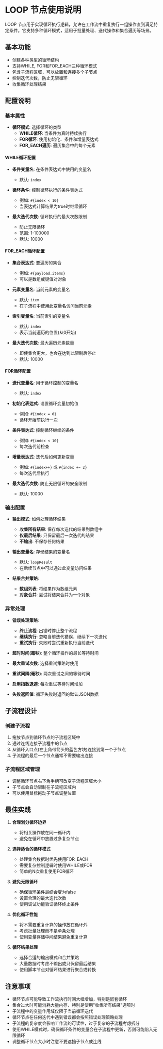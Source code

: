# LOOP 节点使用说明

LOOP 节点用于实现循环执行逻辑，允许在工作流中重复执行一组操作直到满足特定条件。它支持多种循环模式，适用于批量处理、迭代操作和集合遍历等场景。

## 基本功能

- 创建各种类型的循环结构
- 支持WHILE, FOR和FOR_EACH三种循环模式
- 包含子流程区域，可以放置和连接多个子节点
- 控制迭代次数，防止无限循环
- 收集循环处理结果

## 配置说明

### 基本属性

- **循环模式**: 选择循环的类型
  - **WHILE循环**: 当条件为真时持续执行
  - **FOR循环**: 使用初始化、条件和增量表达式
  - **FOR_EACH遍历**: 遍历集合中的每个元素

#### WHILE循环配置

- **条件变量名**: 在条件表达式中使用的变量名
  - 默认: `index`

- **循环条件**: 控制循环执行的条件表达式
  - 例如: `#{index < 10}`
  - 当表达式计算结果为true时继续循环

- **最大迭代次数**: 循环执行的最大次数限制
  - 防止无限循环
  - 范围: 1-100000
  - 默认: 10000

#### FOR_EACH循环配置

- **集合表达式**: 要遍历的集合
  - 例如: `#{payload.items}`
  - 可以是数组或键值对对象

- **元素变量名**: 当前元素的变量名
  - 默认: `item`
  - 在子流程中使用此变量名访问当前元素

- **索引变量名**: 当前索引的变量名
  - 默认: `index`
  - 表示当前遍历的位置(从0开始)

- **最大迭代次数**: 最大遍历元素数量
  - 即使集合更大，也会在达到此限制后停止
  - 默认: 10000

#### FOR循环配置

- **迭代变量名**: 用于循环控制的变量名
  - 默认: `index`

- **初始化表达式**: 设置循环变量初始值
  - 例如: `#{index = 0}`
  - 循环开始前执行一次

- **条件表达式**: 控制循环继续的条件
  - 例如: `#{index < 10}`
  - 每次迭代前检查

- **增量表达式**: 迭代后如何更新变量
  - 例如: `#{index++}` 或 `#{index += 2}`
  - 每次迭代后执行

- **最大迭代次数**: 防止无限循环的安全限制
  - 默认: 10000

### 输出配置

- **输出模式**: 如何处理循环结果
  - **收集所有结果**: 保存每次迭代的结果到数组中
  - **仅最后结果**: 只保留最后一次迭代的结果
  - **不输出**: 不保存任何结果

- **输出变量名**: 存储结果的变量名
  - 默认: `loopResult`
  - 在后续节点中可以通过此变量访问结果

- **结果合并策略**:
  - **数组列表**: 将结果作为数组元素
  - **对象合并**: 尝试将结果合并为一个对象

### 异常处理

- **错误处理策略**:
  - **终止流程**: 出错时停止整个流程
  - **继续执行**: 忽略当前迭代错误，继续下一次迭代
  - **重试执行**: 失败时尝试重新执行当前迭代

- **超时时间(毫秒)**: 整个循环操作的最长等待时间
- **最大重试次数**: 选择重试策略时使用
- **重试间隔(毫秒)**: 两次重试之间的等待时间
- **启用指数退避**: 每次重试等待时间增加
- **失败返回值**: 循环失败时返回的默认JSON数据

## 子流程设计

### 创建子流程

1. 拖放节点到循环节点的子流程区域中
2. 通过连线连接子流程中的节点
3. 从循环入口点(左上角带箭头的蓝色方块)连接到第一个子节点
4. 子流程的最后一个节点通常不需要输出连接

### 子流程区域管理

- 调整循环节点右下角手柄可改变子流程区域大小
- 子节点会自动限制在子流程区域内
- 可以使用鼠标拖动子节点调整位置

## 最佳实践

1. **合理划分循环边界**
   - 将相关操作放在同一循环内
   - 避免在循环中放置过多复杂节点

2. **选择适合的循环模式**
   - 处理集合数据时优先使用FOR_EACH
   - 需要复杂控制逻辑时使用WHILE或FOR
   - 简单的N次重复使用FOR循环

3. **避免无限循环**
   - 确保循环条件最终会变为false
   - 设置合理的最大迭代次数
   - 使用调试功能验证循环终止条件

4. **优化循环性能**
   - 将不需要重复计算的操作放在循环外
   - 考虑批量处理而不是单条处理
   - 使用变量存储中间结果避免重复计算

5. **循环结果处理**
   - 选择合适的输出模式和合并策略
   - 大量数据时考虑不输出或只保留最后结果
   - 使用脚本节点对循环结果进行聚合或转换

## 注意事项

- 循环节点可能导致工作流执行时间大幅增加，特别是嵌套循环
- 集合过大时可能消耗大量内存，特别是使用"收集所有结果"选项时
- 子流程中的变量作用域仅限于当前循环迭代
- 循环节点在任何迭代中遇到错误都会按照错误处理策略处理
- 子流程的复杂度会影响工作流的可读性，过于复杂的子流程考虑拆分
- 使用WHILE模式时，确保循环条件的变量会在子流程中更新，否则可能陷入无限循环
- 调整循环节点大小时注意不要遮挡子节点或连线
